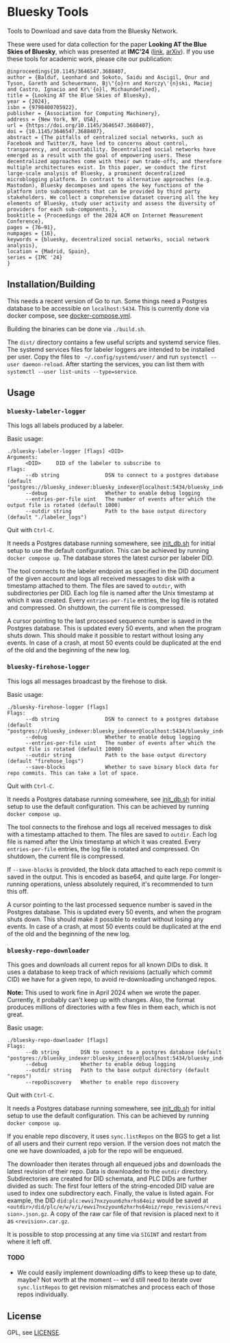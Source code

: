 # Bluesky Tools

Tools to Download and save data from the Bluesky Network.

These were used for data collection for the paper **Looking AT the Blue Skies of Bluesky**,
which was presented at **IMC'24** ([link](https://dl.acm.org/doi/10.1145/3646547.3688407), [arXiv](https://arxiv.org/abs/2408.12449)).
If you use these tools for academic work, please cite our publication:
```
@inproceedings{10.1145/3646547.3688407,
author = {Balduf, Leonhard and Sokoto, Saidu and Ascigil, Onur and Tyson, Gareth and Scheuermann, Bj\"{o}rn and Korczy\'{n}ski, Maciej and Castro, Ignacio and Kr\'{o}l, Michaundefined},
title = {Looking AT the Blue Skies of Bluesky},
year = {2024},
isbn = {9798400705922},
publisher = {Association for Computing Machinery},
address = {New York, NY, USA},
url = {https://doi.org/10.1145/3646547.3688407},
doi = {10.1145/3646547.3688407},
abstract = {The pitfalls of centralized social networks, such as Facebook and Twitter/X, have led to concerns about control, transparency, and accountability. Decentralized social networks have emerged as a result with the goal of empowering users. These decentralized approaches come with their own trade-offs, and therefore multiple architectures exist. In this paper, we conduct the first large-scale analysis of Bluesky, a prominent decentralized microblogging platform. In contrast to alternative approaches (e.g. Mastodon), Bluesky decomposes and opens the key functions of the platform into subcomponents that can be provided by third party stakeholders. We collect a comprehensive dataset covering all the key elements of Bluesky, study user activity and assess the diversity of providers for each sub-components.},
booktitle = {Proceedings of the 2024 ACM on Internet Measurement Conference},
pages = {76–91},
numpages = {16},
keywords = {bluesky, decentralized social networks, social network analysis},
location = {Madrid, Spain},
series = {IMC '24}
}
```

## Installation/Building

This needs a recent version of Go to run.
Some things need a Postgres database to be accessible on `localhost:5434`.
This is currently done via docker compose, see [docker-compose.yml](docker-compose.yml).

Building the binaries can be done via `./build.sh`.

The `dist/` directory contains a few useful scripts and systemd service files.
The systemd services files for labeler loggers are intended to be installed per user.
Copy the files to ` ~/.config/systemd/user/` and run `systemctl --user daemon-reload`.
After starting the services, you can list them with `systemctl --user list-units --type=service`.

## Usage

### `bluesky-labeler-logger`

This logs all labels produced by a labeler.

Basic usage:
```
./bluesky-labeler-logger [flags] <DID>
Arguments:
      <DID>		DID of the labeler to subscribe to
Flags:
      --db string               DSN to connect to a postgres database (default "postgres://bluesky_indexer:bluesky_indexer@localhost:5434/bluesky_indexer")
      --debug                   Whether to enable debug logging
      --entries-per-file uint   The number of events after which the output file is rotated (default 1000)
      --outdir string           Path to the base output directory (default "./labeler_logs")
```
Quit with `Ctrl-C`.

It needs a Postgres database running somewhere, see [init_db.sh](init_db.sh) for initial setup to use the default configuration.
This can be achieved by running `docker compose up`.
The database stores the latest cursor per labeler DID.

The tool connects to the labeler endpoint as specified in the DID document of the given account
and logs all received messages to disk with a timestamp attached to them.
The files are saved to `outdir`, with subdirectories per DID.
Each log file is named after the Unix timestamp at which it was created.
Every `entries-per-file` entries, the log file is rotated and compressed.
On shutdown, the current file is compressed.

A cursor pointing to the last processed sequence number is saved in the Postgres database.
This is updated every 50 events, and when the program shuts down.
This should make it possible to restart without losing any events.
In case of a crash, at most 50 events could be duplicated at the end of the old and the beginning of the new log.

### `bluesky-firehose-logger`

This logs all messages broadcast by the firehose to disk.

Basic usage:
```
./bluesky-firehose-logger [flags]
Flags:
      --db string               DSN to connect to a postgres database (default "postgres://bluesky_indexer:bluesky_indexer@localhost:5434/bluesky_indexer")
      --debug                   Whether to enable debug logging
      --entries-per-file uint   The number of events after which the output file is rotated (default 10000)
      --outdir string           Path to the base output directory (default "firehose_logs")
      --save-blocks             Whether to save binary block data for repo commits. This can take a lot of space.
```
Quit with `Ctrl-C`.

It needs a Postgres database running somewhere, see [init_db.sh](init_db.sh) for initial setup to use the default configuration.
This can be achieved by running `docker compose up`.

The tool connects to the firehose and logs all received messages to disk with a timestamp attached to them.
The files are saved to `outdir`.
Each log file is named after the Unix timestamp at which it was created.
Every `entries-per-file` entries, the log file is rotated and compressed.
On shutdown, the current file is compressed.

If `--save-blocks` is provided, the block data attached to each repo commit is saved in the output.
This is encoded as base64, and quite large.
For longer-running operations, unless absolutely required, it's recommended to turn this off.

A cursor pointing to the last processed sequence number is saved in the Postgres database.
This is updated every 50 events, and when the program shuts down.
This should make it possible to restart without losing any events.
In case of a crash, at most 50 events could be duplicated at the end of the old and the beginning of the new log.

### `bluesky-repo-downloader`

This goes and downloads all current repos for all known DIDs to disk.
It uses a database to keep track of which revisions (actually which commit CID) we have for a given repo, to avoid re-downloading unchanged repos.

**Note:** This used to work fine in April 2024 when we wrote the paper.
Currently, it probably can't keep up with changes.
Also, the format produces millions of directories with a few files in them each, which is not great.

Basic usage:
```
./bluesky-repo-downloader [flags]
Flags:
      --db string       DSN to connect to a postgres database (default "postgres://bluesky_indexer:bluesky_indexer@localhost:5434/bluesky_indexer")
      --debug           Whether to enable debug logging
      --outdir string   Path to the base output directory (default "repos")
      --repoDiscovery   Whether to enable repo discovery
```
Quit with `Ctrl-C`.

It needs a Postgres database running somewhere, see [init_db.sh](init_db.sh) for initial setup to use the default configuration.
This can be achieved by running `docker compose up`.

If you enable repo discovery, it uses `sync.listRepos` on the BGS to get a list of all users and their current repo version.
If the version does not match the one we have downloaded, a job for the repo will be enqueued.

The downloader then iterates through all enqueued jobs and downloads the latest revision of their repo.
Data is downloaded to the `outdir` directory.
Subdirectories are created for DID schemata, and PLC DIDs are further divided as such:
The first four letters of the string-encoded DID value are used to index one subdirectory each.
Finally, the value is listed again.
For example, the DID `did:plc:ewvi7nxzyoun6zhxrhs64oiz` would be saved at
`<outdir>/did/plc/e/w/v/i/ewvi7nxzyoun6zhxrhs64oiz/repo_revisions/<revision>.json.gz`.
A copy of the raw car file of that revision is placed next to it as `<revision>.car.gz`.

It is possible to stop processing at any time via `SIGINT` and restart from where it left off.

#### TODO

- We could easily implement downloading diffs to keep these up to date, maybe?
    Not worth at the moment -- we'd still need to iterate over `sync.listRepos` to get revision mismatches and process each of those repos individually.

## License

GPL, see [LICENSE](LICENSE).
